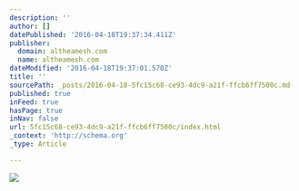 ```yaml
---
description: ''
author: []
datePublished: '2016-04-18T19:37:34.411Z'
publisher:
  domain: altheamesh.com
  name: altheamesh.com
dateModified: '2016-04-18T19:37:01.570Z'
title: ''
sourcePath: _posts/2016-04-18-5fc15c68-ce93-4dc9-a21f-ffcb6ff7500c.md
published: true
inFeed: true
hasPage: true
inNav: false
url: 5fc15c68-ce93-4dc9-a21f-ffcb6ff7500c/index.html
_context: 'http://schema.org'
_type: Article

---
```

![](http://altheamesh.com/images/upc-step-8.png)